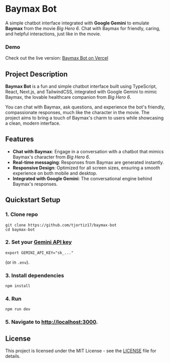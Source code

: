 # Baymax Bot

A simple chatbot interface integrated with **Google Gemini** to emulate **Baymax** from the movie *Big Hero 6*. Chat with Baymax for friendly, caring, and helpful interactions, just like in the movie.

### Demo
Check out the live version: [Baymax Bot on Vercel](https://baymax-bot-theta.vercel.app/)

## Project Description

**Baymax Bot** is a fun and simple chatbot interface built using TypeScript, React, Next.js, and TailwindCSS, integrated with Google Gemini to mimic Baymax, the lovable healthcare companion from *Big Hero 6*. 

You can chat with Baymax, ask questions, and experience the bot's friendly, compassionate responses, much like the character in the movie. The project aims to bring a touch of Baymax's charm to users while showcasing a clean, modern interface.

## Features

- **Chat with Baymax**: Engage in a conversation with a chatbot that mimics Baymax's character from *Big Hero 6*.
- **Real-time messaging**: Responses from Baymax are generated instantly.
- **Responsive Design**: Optimized for all screen sizes, ensuring a smooth experience on both mobile and desktop.
- **Integrated with Google Gemini**: The conversational engine behind Baymax's responses.

## Quickstart Setup

### 1. Clone repo

```shell
git clone https://github.com/tjortiz17/baymax-bot
cd baymax-bot
```

### 2. Set your [Gemini API key](https://aistudio.google.com/app/apikey)

```shell
export GEMINI_API_KEY="sk_..."
```

(or in `.env`).

### 3. Install dependencies

```shell
npm install
```

### 4. Run

```shell
npm run dev
```

### 5. Navigate to [http://localhost:3000](http://localhost:3000).

## License

This project is licensed under the MIT License - see the [LICENSE](LICENSE) file for details.
